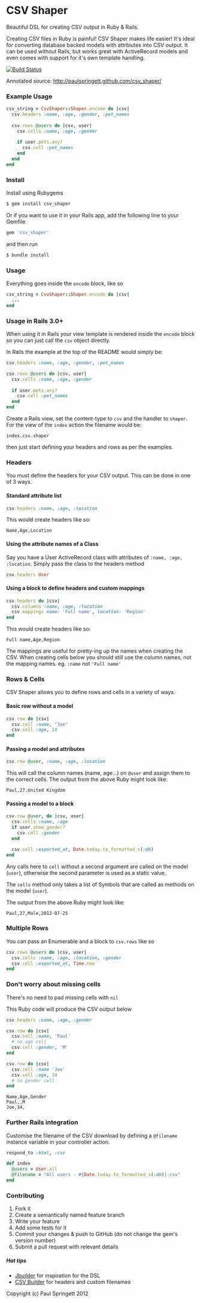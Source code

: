 # CSV Shaper

Beautiful DSL for creating CSV output in Ruby & Rails.

Creating CSV files in Ruby is painful! CSV Shaper makes life easier! It's ideal for converting database backed models with attrbiutes into CSV output. It can be used without Rails, but works great with ActiveRecord models and even comes with support for it's own template handling.

[![Build Status](https://secure.travis-ci.org/paulspringett/csv_shaper.png?branch=master)](http://travis-ci.org/paulspringett/csv_shaper)

Annotated source: http://paulspringett.github.com/csv_shaper/

### Example Usage

```ruby
csv_string = CsvShaper::Shaper.encode do |csv|
  csv.headers :name, :age, :gender, :pet_names
  
  csv.rows @users do |csv, user|
    csv.cells :name, :age, :gender
    
    if user.pets.any?
      csv.cell :pet_names
    end
  end
end
```

### Install

Install using Rubygems

```bash
$ gem install csv_shaper
```

Or if you want to use it in your Rails app, add the following line to your Gemfile

```ruby
gem 'csv_shaper'
```

and then run

```bash
$ bundle install
```

### Usage

Everything goes inside the `encode` block, like so

```ruby
csv_string = CsvShaper::Shaper.encode do |csv|
  ...
end
```

### Usage in Rails 3.0+

When using it in Rails your view template is rendered inside the `encode` block so you can just call the `csv` object directly.

In Rails the example at the top of the README would simply be:

```ruby
csv.headers :name, :age, :gender, :pet_names

csv.rows @users do |csv, user|
  csv.cells :name, :age, :gender
  
  if user.pets.any?
    csv.cell :pet_names
  end
end
```

Create a Rails view, set the content-type to `csv` and the handler to `shaper`. For the view of the `index` action the filename would be:

    index.csv.shaper
    
then just start defining your headers and rows as per the examples.

### Headers

You must define the headers for your CSV output. This can be done in one of 3 ways.

#### Standard attribute list

```ruby
csv.headers :name, :age, :location
```

This would create headers like so:

```csv
Name,Age,Location
```

#### Using the attribute names of a Class

Say you have a User ActiveRecord class with attributes of `:name, :age, :location`. Simply pass the class to the headers method

```ruby
csv.headers User
```

#### Using a block to define headers and custom mappings

```ruby
csv.headers do |csv|
  csv.columns :name, :age, :location
  csv.mappings name: 'Full name', location: 'Region'
end
```

This would create headers like so:

```csv
Full name,Age,Region
```

The mappings are useful for pretty-ing up the names when creating the CSV. When creating cells below you should still use the column names, not the mapping names. eg. `:name` not `'Full name'`

### Rows & Cells

CSV Shaper allows you to define rows and cells in a variety of ways.

#### Basic row without a model

```ruby
csv.row do |csv|
  csv.cell :name, "Joe"
  csv.cell :age, 24
end
```

#### Passing a model and attributes

```ruby
csv.row @user, :name, :age, :location
```

This will call the column names (name, age...) on `@user` and assign them to the correct cells. The output from the above Ruby might look like:

```
Paul,27,United Kingdom
```

#### Passing a model to a block

```ruby
csv.row @user, do |csv, user|
  csv.cells :name, :age
  if user.show_gender?
    csv.cell :gender
  end

  csv.cell :exported_at, Date.today.to_formatted_s(:db)
end
```

Any calls here to `cell` without a second argument are called on the model (`user`), otherwise the second parameter is used as a static value.

The `cells` method only takes a list of Symbols that are called as methods on the model (`user`).

The output from the above Ruby might look like:
 
```
Paul,27,Male,2012-07-25
```

### Multiple Rows

You can pass an Enumerable and a block to `csv.rows` like so

```ruby
csv.rows @users do |csv, user|
  csv.cells :name, :age, :location, :gender
  csv.cell :exported_at, Time.now
end
```

### Don't worry about missing cells

There's no need to pad missing cells with `nil`

This Ruby code will produce the CSV output below

```ruby
csv.headers :name, :age, :gender

csv.row do |csv|
  csv.cell :name, 'Paul'
  # no age cell
  csv.cell :gender, 'M'
end

csv.row do |csv|
  csv.cell :name 'Joe'
  csv.cell :age, 34
  # no gender cell
end
```

```
Name,Age,Gender
Paul,,M
Joe,34,
```

### Further Rails integration

Customise the filename of the CSV download by defining a `@filename` instance variable in your controller action.

```ruby
respond_to :html, :csv

def index
  @users = User.all
  @filename = "All users - #{Date.today.to_formatted_s(:db)}.csv"
end
```

### Contributing

1. Fork it
2. Create a semantically named feature branch
3. Write your feature
4. Add some tests for it
5. Commit your changes & push to GitHub (do not change the gem's version number)
6. Submit a pull request with relevant details

##### Hat tips

* [Jbuilder](https://github.com/rails/jbuilder/) for inspiration for the DSL
* [CSV Builder](https://github.com/econsultancy/csv_builder) for headers and custom filenames

Copyright (c) Paul Springett 2012